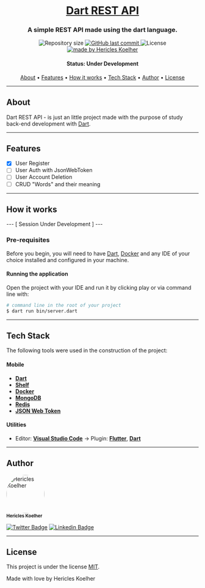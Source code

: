 <h1 align="center">
   <a href="#"> Dart REST API </a>
</h1>

<h3 align="center">
    A simple REST API made using the dart language.
</h3>

<p align="center">
  <img alt="Repository size" src="https://img.shields.io/github/repo-size/hericles-koelher/dart_rest_api">

  <a href="https://github.com/hericles-koelher/dart_rest_api/blob/master/README.md">
    <img alt="GitHub last commit" src="https://img.shields.io/github/last-commit/hericles-koelher/dart_rest_api">
  </a>

   <img alt="License" src="https://img.shields.io/badge/license-MIT-brightgreen">

  <a href="https://twitter.com/HericlesKoelher">
    <img alt="made by Hericles Koelher" src="https://img.shields.io/badge/made%20by-Hericles_Koelher-%237519C1">
  </a>

</p>

<h4 align="center">
	 Status: Under Development
</h4>

<p align="center">
 <a href="#about">About</a> •
 <a href="#features">Features</a> •
 <a href="#how-it-works">How it works</a> •
 <a href="#tech-stack">Tech Stack</a> •
 <a href="#author">Author</a> •
 <a href="#user-content-license">License</a>

</p>

---

## About

Dart REST API - is just an little project made with the purpose of study back-end development with [Dart](https://dart.dev).

---

## Features

- [x] User Register
- [ ] User Auth with JsonWebToken
- [ ] User Account Deletion
- [ ] CRUD "Words" and their meaning

---

## How it works

--- [ Session Under Development ] ---

### Pre-requisites

Before you begin, you will need to have [Dart](https://dart.dev/), [Docker](https://www.docker.com/) and any IDE of your choice installed and configured in your machine.

#### Running the application

Open the project with your IDE and run it by clicking play or via command line with:

```bash
# command line in the root of your project
$ dart run bin/server.dart
```

---

## Tech Stack

The following tools were used in the construction of the project:

#### **Mobile**

- **[Dart](https://dart.dev)**
- **[Shelf](https://pub.dev/packages/shelf)**
- **[Docker](https://www.docker.com/)**
- **[MongoDB](https://www.mongodb.com/)**
- **[Redis](https://redis.io/)**
- **[JSON Web Token](https://jwt.io/)**

#### **Utilities**

- Editor: **[Visual Studio Code](https://code.visualstudio.com/)** → Plugin: **[Flutter](https://marketplace.visualstudio.com/items?itemName=Dart-Code.flutter)**, **[Dart](https://marketplace.visualstudio.com/items?itemName=Dart-Code.dart-code)**

---

## Author

<div>
 <img style="border-radius: 50%;" src="https://avatars.githubusercontent.com/u/34146602?v=4" width="100px;" alt="Hericles Koelher"/>
 <br />
 <sub><b>Hericles Koelher</b></sub>
</div>

[![Twitter Badge](https://img.shields.io/badge/-@HericlesKoelher-1ca0f1?style=flat-square&labelColor=1ca0f1&logo=twitter&logoColor=white&link=https://twitter.com/HericlesKoelher)](https://twitter.com/HericlesKoelher) [![Linkedin Badge](https://img.shields.io/badge/-Hericles_Koelher-blue?style=flat-square&logo=Linkedin&logoColor=white&link=https://www.linkedin.com/in/hericles-bruno-quaresma-koelher-9a2021209)](https://www.linkedin.com/in/hericles-bruno-quaresma-koelher-9a2021209)

---

## License

This project is under the license [MIT](./LICENSE).

Made with love by Hericles Koelher
